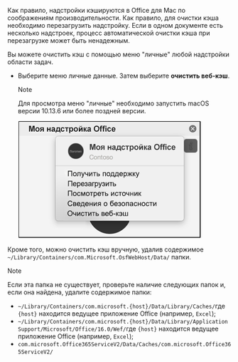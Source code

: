 Как правило, надстройки кэшируются в Office для Mac по соображениям производительности. Как правило, для очистки кэша необходимо перезагрузить надстройку. Если в одном документе есть несколько надстроек, процесс автоматической очистки кэша при перезагрузке может быть ненадежным.

Вы можете очистить кэш с помощью меню "личные" любой надстройки области задач.
- Выберите меню личные данные. Затем выберите **очистить веб-кэш**.
    > [!NOTE]
    > Для просмотра меню "личные" необходимо запустить macOS версии 10.13.6 или более поздней версии.
    
    ![Снимок экрана: параметр "очистить веб-кэш" в меню "личные".](../images/mac-clear-cache-menu.png)

Кроме того, можно очистить кэш вручную, удалив содержимое `~/Library/Containers/com.Microsoft.OsfWebHost/Data/` папки.

> [!NOTE]
> Если эта папка не существует, проверьте наличие следующих папок и, если она найдена, удалите содержимое папки:
>    - `~/Library/Containers/com.microsoft.{host}/Data/Library/Caches/`где `{host}` находится ведущее приложение Office (например, `Excel`);
>    - `~/Library/Containers/com.microsoft.{host}/Data/Library/Application Support/Microsoft/Office/16.0/Wef/`где `{host}` находится ведущее приложение Office (например, `Excel`);
>    - `com.microsoft.Office365ServiceV2/Data/Caches/com.microsoft.Office365ServiceV2/`
